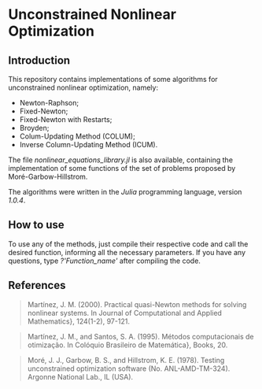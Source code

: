 # Unconstrained Nonlinear Optimization

## Introduction

This repository contains implementations of some algorithms for unconstrained nonlinear optimization, namely:

- Newton-Raphson;
- Fixed-Newton;
- Fixed-Newton with Restarts;
- Broyden;
- Colum-Updating Method (COLUM);
- Inverse  Column-Updating  Method (ICUM).

The file *nonlinear_equations_library.jl* is also available, containing the implementation of some functions of the set of problems proposed by Moré-Garbow-Hillstrom.

The algorithms were written in the *Julia* programming language, version *1.0.4*.

## How to use

To use any of the methods, just compile their respective code and call the desired function, informing all the necessary parameters. If you have any questions, type *?'Function_name'* after compiling the code.

## References

> Martínez, J. M. (2000). Practical quasi-Newton methods for solving nonlinear systems. In Journal of Computational and Applied Mathematics}, 124(1-2), 97-121.

> Martínez, J. M., and Santos, S. A. (1995). Métodos computacionais de otimização. In Colóquio Brasileiro de Matemática}, Books, 20.

> Moré, J. J., Garbow, B. S., and Hillstrom, K. E. (1978). Testing unconstrained optimization software (No. ANL-AMD-TM-324). Argonne National Lab., IL (USA).


